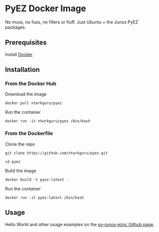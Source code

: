 # PyEZ Docker Image

No muss, no fuss, no fillers or fluff. Just Ubuntu + the Junos PyEZ packages.

## Prerequisites

Install [Docker](https://docs.docker.com "Getting started with Docker")

## Installation

### From the Docker Hub

Download the image

`docker pull ntwrkguru/pyez`

Run the container

`docker run -it ntwrkguru/pyez /bin/bash`

### From the Dockerfile

Clone the repo

`git clone https://github.com/ntwrkguru/pyez.git`

`cd pyez`

Build the image

`docker build -t pyez:latest .`

Run the container

`docker run -it pyez:latest /bin/bash`

## Usage

Hello World and other usage examples on the [py-junos-eznc Github page](https://github.com/Juniper/py-junos-eznc/blob/master/README.md).

